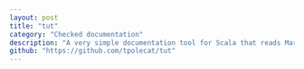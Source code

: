 ```yaml
---
layout: post
title: "tut"
category: "Checked documentation"
description: "A very simple documentation tool for Scala that reads Markdown files and interprets Scala code in tut sheds, allowing you to write documentation that is typechecked and run as part of your build."
github: "https://github.com/tpolecat/tut"
---
```

